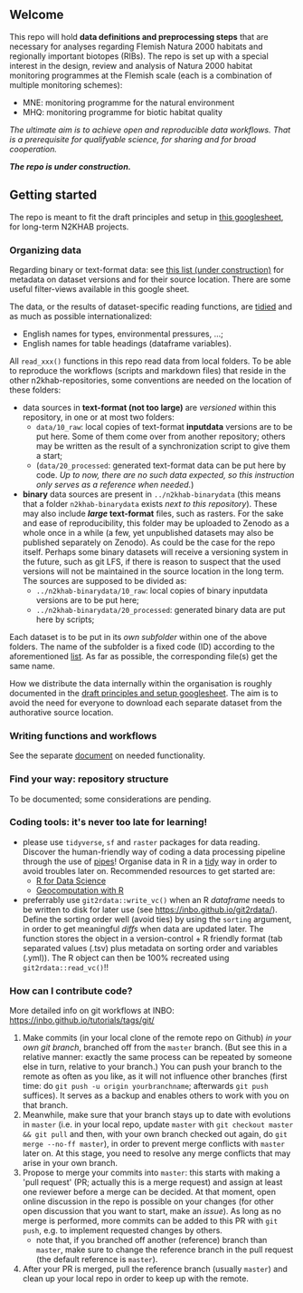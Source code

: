 ## Welcome

This repo will hold **data definitions and preprocessing steps** that are necessary for analyses regarding Flemish Natura 2000 habitats and regionally important biotopes (RIBs).
The repo is set up with a special interest in the design, review and analysis of Natura 2000 habitat monitoring programmes at the Flemish scale (each is a combination of multiple monitoring schemes):

- MNE: monitoring programme for the natural environment
- MHQ: monitoring programme for biotic habitat quality

_The ultimate aim is to achieve open and reproducible data workflows. That is a prerequisite for qualifyable science, for sharing and for broad cooperation._

_**The repo is under construction.**_

## Getting started

The repo is meant to fit the draft principles and setup in [this googlesheet](https://docs.google.com/spreadsheets/d/18U4AmiMnnApbgQTnfWbeZ3dAH3_4ISxUob_SX-maKV8), for long-term N2KHAB projects.

### Organizing data

Regarding binary or text-format data: see [this list (under construction)](https://docs.google.com/spreadsheets/d/1E8ERlfYwP3OjluL8d7_4rR1W34ka4LRCE35JTxf3WMI) for metadata on dataset versions and for their source location.
There are some useful filter-views available in this google sheet.

The data, or the results of dataset-specific reading functions, are [tidied](https://r4ds.had.co.nz/tidy-data.html#tidy-data-1) and as much as possible internationalized:

- English names for types, environmental pressures, ...;
- English names for table headings (dataframe variables).

All `read_xxx()` functions in this repo read data from local folders.
To be able to reproduce the workflows (scripts and markdown files) that reside in the other n2khab-repositories, some conventions are needed on the location of these folders:

- data sources in **text-format (not too large)** are _versioned_ within this repository, in one or at most two folders:
    - `data/10_raw`: local copies of text-format **inputdata** versions are to be put here.
    Some of them come over from another repository; others may be written as the result of a synchronization script to give them a start;
    - (`data/20_processed`: generated text-format data can be put here by code.
    _Up to now, there are no such data expected, so this instruction only serves as a reference when needed._)
- **binary** data sources are present in `../n2khab-binarydata` (this means that a folder `n2khab-binarydata` exists _next to this repository_).
These may also include **_large_ text-format** files, such as rasters.
For the sake and ease of reproducibility, this folder may be uploaded to Zenodo as a whole once in a while (a few, yet unpublished datasets may also be published separately on Zenodo).
As could be the case for the repo itself.
Perhaps some binary datasets will receive a versioning system in the future, such as git LFS, if there is reason to suspect that the used versions will not be maintained in the source location in the long term.
The sources are supposed to be divided as:
    - `../n2khab-binarydata/10_raw`: local copies of binary inputdata versions are to be put here;
    - `../n2khab-binarydata/20_processed`: generated binary data are put here by scripts;
    
Each dataset is to be put in its *own subfolder* within one of the above folders.
The name of the subfolder is a fixed code (ID) according to the aforementioned [list](https://docs.google.com/spreadsheets/d/1E8ERlfYwP3OjluL8d7_4rR1W34ka4LRCE35JTxf3WMI).
As far as possible, the corresponding file(s) get the same name.

How we distribute the data internally within the organisation is roughly documented in the [draft principles and setup googlesheet](https://docs.google.com/spreadsheets/d/18U4AmiMnnApbgQTnfWbeZ3dAH3_4ISxUob_SX-maKV8). The aim is to avoid the need for everyone to download each separate dataset from the authorative source location.

### Writing functions and workflows

See the separate [document](functionality.md) on needed functionality.


### Find your way: repository structure

To be documented; some considerations are pending.


### Coding tools: it's never too late for learning!

- please use `tidyverse`, `sf` and `raster` packages for data reading.
Discover the human-friendly way of coding a data processing pipeline through the use of [pipes](https://r4ds.had.co.nz/pipes.html)!
Organise data in R in a [tidy](https://r4ds.had.co.nz/tidy-data.html#tidy-data-1) way in order to avoid troubles later on.
Recommended resources to get started are:
    - [R for Data Science](https://r4ds.had.co.nz/)
    - [Geocomputation with R](https://geocompr.robinlovelace.net)
- preferrably use `git2rdata::write_vc()` when an R _dataframe_ needs to be written to disk for later use (see <https://inbo.github.io/git2rdata/>).
Define the sorting order well (avoid ties) by using the `sorting` argument, in order to get meaningful _diffs_ when data are updated later.
The function stores the object in a version-control + R friendly format (tab separated values (.tsv) plus metadata on sorting order and variables (.yml)).
The R object can then be 100% recreated using `git2rdata::read_vc()`!!


### How can I contribute code?

More detailed info on git workflows at INBO: <https://inbo.github.io/tutorials/tags/git/>

1. Make commits (in your local clone of the remote repo on Github) _in your own git branch_, branched off from the `master` branch.
(But see this in a relative manner: exactly the same process can be repeated by someone else in turn, relative to your branch.)
You can push your branch to the remote as often as you like, as it will not influence other branches (first time: do `git push -u origin yourbranchname`; afterwards `git push` suffices). It serves as a backup and enables others to work with you on that branch.
1. Meanwhile, make sure that your branch stays up to date with evolutions in `master` (i.e. in your local repo, update `master` with `git checkout master && git pull` and then, with your own branch checked out again, do `git merge --no-ff master`), in order to prevent merge conflicts with `master` later on.
At this stage, you need to resolve any merge conflicts that may arise in your own branch.
1. Propose to merge your commits into `master`: this starts with making a 'pull request' (PR; actually this is a merge request) and assign at least one reviewer before a merge can be decided. At that moment, open online discussion in the repo is possible on your changes (for other open discussion that you want to start, make an _issue_). As long as no merge is performed, more commits can be added to this PR with `git push`, e.g. to implement requested changes by others.
    - note that, if you branched off another (reference) branch than `master`, make sure to change the reference branch in the pull request (the default reference is `master`).
1. After your PR is merged, pull the reference branch (usually `master`) and clean up your local repo in order to keep up with the remote.




    
